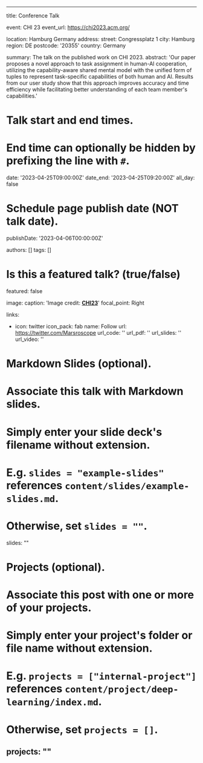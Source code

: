
---
title: Conference Talk

event: CHI 23
event_url: https://chi2023.acm.org/

location: Hamburg Germany
address:
  street: Congressplatz 1
  city: Hamburg
  region: DE
  postcode: '20355'
  country: Germany

summary: The talk on the published work on CHI 2023.
abstract: 'Our paper proposes a novel approach to task assignment in human-AI cooperation, utilizing the capability-aware shared mental model with the unified form of tuples to represent task-specific capabilities of both human and AI. Results from our user study show that this approach improves accuracy and time efficiency while facilitating better understanding of each team member's capabilities.'

# Talk start and end times.
#   End time can optionally be hidden by prefixing the line with `#`.
date: '2023-04-25T09:00:00Z'
date_end: '2023-04-25T09:20:00Z'
all_day: false

# Schedule page publish date (NOT talk date).
publishDate: '2023-04-06T00:00:00Z'

authors: []
tags: []

# Is this a featured talk? (true/false)
featured: false

image:
  caption: 'Image credit: [**CHI23**](https://chi2023.acm.org/)'
  focal_point: Right

links:
  - icon: twitter
    icon_pack: fab
    name: Follow
    url: https://twitter.com/Marsroscope
url_code: ''
url_pdf: ''
url_slides: ''
url_video: ''

# Markdown Slides (optional).
#   Associate this talk with Markdown slides.
#   Simply enter your slide deck's filename without extension.
#   E.g. `slides = "example-slides"` references `content/slides/example-slides.md`.
#   Otherwise, set `slides = ""`.
slides: ""

# Projects (optional).
#   Associate this post with one or more of your projects.
#   Simply enter your project's folder or file name without extension.
#   E.g. `projects = ["internal-project"]` references `content/project/deep-learning/index.md`.
#   Otherwise, set `projects = []`.
projects: ""
---
